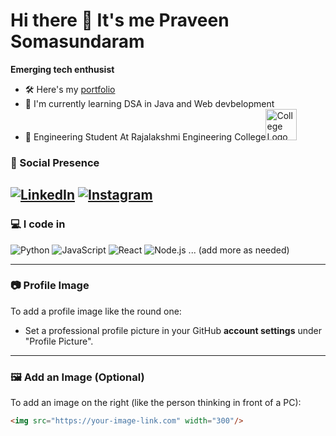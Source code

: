 # Hi there 👋 It's me Praveen Somasundaram

**Emerging tech enthusist**

- 🛠️ Here's my [portfolio](https://your-portfolio-link.com)
- 🧠 I'm currently learning  DSA in Java and Web devbelopment
- 🏢 Engineering Student At Rajalakshmi Engineering College<img src="https://github.com/som14062005/som14062005/blob/main/clg%20log.jpeg" alt="College Logo" height="50"/>

### 📡 Social Presence
[![LinkedIn](https://img.shields.io/badge/linkedin-0A66C2?style=for-the-badge&logo=linkedin&logoColor=white)](https://linkedin.com/in/yourusername)
[![Instagram](https://img.shields.io/badge/instagram-E4405F?style=for-the-badge&logo=instagram&logoColor=white)](https://instagram.com/yourusername)
---

### 💻 I code in
![Python](https://img.shields.io/badge/python-3670A0?style=for-the-badge&logo=python&logoColor=ffdd54)
![JavaScript](https://img.shields.io/badge/javascript-F7DF1E?style=for-the-badge&logo=javascript&logoColor=black)
![React](https://img.shields.io/badge/react-20232A?style=for-the-badge&logo=react&logoColor=61DAFB)
![Node.js](https://img.shields.io/badge/node.js-339933?style=for-the-badge&logo=nodedotjs&logoColor=white)
... (add more as needed)

---

### 📷 Profile Image
To add a profile image like the round one:
- Set a professional profile picture in your GitHub **account settings** under "Profile Picture".

---

### 🖼️ Add an Image (Optional)
To add an image on the right (like the person thinking in front of a PC):

```markdown
<img src="https://your-image-link.com" width="300"/>
